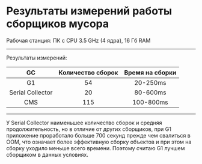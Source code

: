 # Результаты измерений работы сборщиков мусора

Рабочая станция: ПК с CPU 3.5 GHz (4 ядра), 16 Гб RAM 

---
Результаты измерений:

GC|Количество сборок|Время на сборки|
:---:|:---:|:---:|
G1|54|20-250ms
Serial Collector|20|80-600ms
CMS|115|100-800ms

---
У Serial Collector наименьшее количество сборок и средняя продолжительность, 
но в отличие от других сборщиков, при G1 приложение проработало больше 700 секунд прежде чем свалиться в OOM, 
что означает более эффективную сборку объектов и при этом на сборку уходило меньше всего времени. Поэтому считаю G1 лучшем сборщиком в данных условиях.



